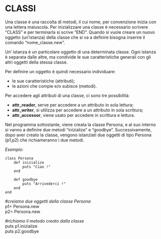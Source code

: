 ﻿# CLASSI      
     
Una classe è una raccolta di metodi, il cui nome, per convenzione inizia 
con una lettera maiuscola. Per inizializzare una classe è necessario 
scrivere “CLASS” e per terminarla si scrive “END”.  Quando si vuole 
creare un nuovo oggetto (un’istanza) della classe che si va a definire
bisogna inserire il comando “nome_classe.new”.      
       
Un’ istanza è un particolare oggetto di una determinata classe. 
Ogni istanza è separata dalle altre, ma condivide le sue caratteristiche 
generali con gli altri oggetti della stessa classe.       
			
Per definire un oggetto è quindi necessario individuare:       
* le sue caratteristiche (attributi);
* le azioni che compie e/o subisce (metodi).
       
Per accedere agli attributi  di una classe, ci sono tre possibilità:     
* **attr_reader**, serve per accedere a un attributo in sola lettura;  
* **attr_writer**, si utilizza per accedere a un attributo in sola scrittura;
* **attr_accessor**, viene usato per accedere in scrittura e lettura.
        
Nel programma sottostante, viene creata la classe Persona, e al suo 
interno si vanno a definire due metodi “inizialize” e “goodbye”. 
Successivamente,  dopo aver creato la classe, vengono istanziati 
due oggetti di tipo Persona (p1,p2) che richiameranno i due metodi.     
      
*Esempio:*    
      
	class Persona      
		def inizialize    
			puts "Ciao !"    
		end    
       		
		def goodbye    
			puts "Arrivederci !"     
		end    
	end     
		
*#creiamo due oggetti della classe Persona*      
		p1= Persona.new    
		p2= Persona.new     
      
*#richiamo il metodo creato dalla classe*      
		puts p1.inizialize    
		puts p2.goodbye     